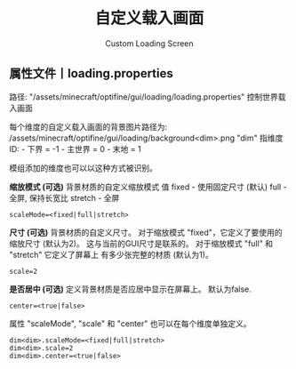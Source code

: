 <center><h1>自定义载入画面</h1><p>Custom Loading Screen</p></center>

## 属性文件丨loading.properties

路径: "/assets/minecraft/optifine/gui/loading/loading.properties"
控制世界载入画面

每个维度的自定义载入画面的背景图片路径为:
  /assets/minecraft/optifine/gui/loading/background\<dim>.png
"dim" 指维度ID:
 \- 下界    = -1
 \- 主世界  = 0
 \- 末地    = 1

模组添加的维度也可以以这种方式被识别。

**缩放模式 (可选)**
背景材质的自定义缩放模式
值
 fixed - 使用固定尺寸 (默认)
 full - 全屏, 保持长宽比
 stretch - 全屏

```
scaleMode=<fixed|full|stretch>
```



**尺寸 (可选)**
背景材质的自定义尺寸。
对于缩放模式 "fixed"，它定义了要使用的缩放尺寸 (默认为2)。
这与当前的GUI尺寸是联系的。
对于缩放模式 "full" 和 "stretch" 它定义了屏幕上
有多少张完整的材质 (默认为1)。

```
scale=2
```



**是否居中 (可选)**
定义背景材质是否应居中显示在屏幕上。
默认为false.

```
center=<true|false>
```



属性 "scaleMode", "scale" 和 "center" 也可以在每个维度单独定义。

```
dim<dim>.scaleMode=<fixed|full|stretch>
dim<dim>.scale=2
dim<dim>.center=<true|false>
```

